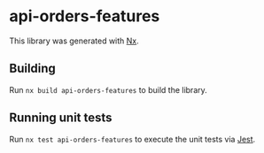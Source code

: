 # api-orders-features

This library was generated with [Nx](https://nx.dev).

## Building

Run `nx build api-orders-features` to build the library.

## Running unit tests

Run `nx test api-orders-features` to execute the unit tests via [Jest](https://jestjs.io).
